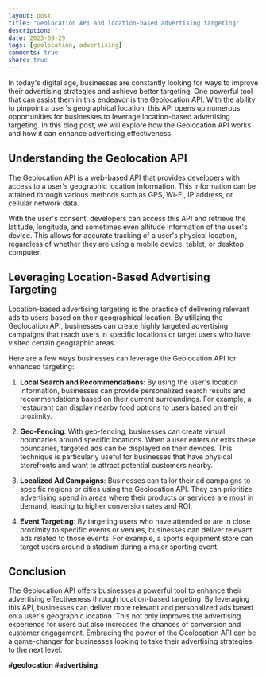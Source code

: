 ```yaml
---
layout: post
title: "Geolocation API and location-based advertising targeting"
description: " "
date: 2023-09-29
tags: [geolocation, advertising]
comments: true
share: true
---
```


In today's digital age, businesses are constantly looking for ways to improve their advertising strategies and achieve better targeting. One powerful tool that can assist them in this endeavor is the Geolocation API. With the ability to pinpoint a user's geographical location, this API opens up numerous opportunities for businesses to leverage location-based advertising targeting. In this blog post, we will explore how the Geolocation API works and how it can enhance advertising effectiveness.

## Understanding the Geolocation API

The Geolocation API is a web-based API that provides developers with access to a user's geographic location information. This information can be attained through various methods such as GPS, Wi-Fi, IP address, or cellular network data.

With the user's consent, developers can access this API and retrieve the latitude, longitude, and sometimes even altitude information of the user's device. This allows for accurate tracking of a user's physical location, regardless of whether they are using a mobile device, tablet, or desktop computer.

## Leveraging Location-Based Advertising Targeting

Location-based advertising targeting is the practice of delivering relevant ads to users based on their geographical location. By utilizing the Geolocation API, businesses can create highly targeted advertising campaigns that reach users in specific locations or target users who have visited certain geographic areas.

Here are a few ways businesses can leverage the Geolocation API for enhanced targeting:

1. **Local Search and Recommendations**: By using the user's location information, businesses can provide personalized search results and recommendations based on their current surroundings. For example, a restaurant can display nearby food options to users based on their proximity.

2. **Geo-Fencing**: With geo-fencing, businesses can create virtual boundaries around specific locations. When a user enters or exits these boundaries, targeted ads can be displayed on their devices. This technique is particularly useful for businesses that have physical storefronts and want to attract potential customers nearby.

3. **Localized Ad Campaigns**: Businesses can tailor their ad campaigns to specific regions or cities using the Geolocation API. They can prioritize advertising spend in areas where their products or services are most in demand, leading to higher conversion rates and ROI.

4. **Event Targeting**: By targeting users who have attended or are in close proximity to specific events or venues, businesses can deliver relevant ads related to those events. For example, a sports equipment store can target users around a stadium during a major sporting event.

## Conclusion

The Geolocation API offers businesses a powerful tool to enhance their advertising effectiveness through location-based targeting. By leveraging this API, businesses can deliver more relevant and personalized ads based on a user's geographic location. This not only improves the advertising experience for users but also increases the chances of conversion and customer engagement. Embracing the power of the Geolocation API can be a game-changer for businesses looking to take their advertising strategies to the next level.

**#geolocation #advertising**